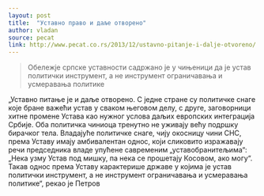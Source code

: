```yaml
---
layout: post
title:  "Уставно право и даље отворено"
author: vladan
source: pecat
link: http://www.pecat.co.rs/2013/12/ustavno-pitanje-i-dalje-otvoreno/
---
```


> Обележје српске уставности садржано је у чињеници да је устав политички инструмент, а не инструмент ограничавања и усмеравања политике

„Уставно питање је и даље отворено. С једне стране су политичке снаге које бране важећи устав у сваком његовом делу, с друге, заговорници хитне промене Устава као нужног услова даљих европских интеграција Србије. Оба политичка чиниоца тренутно не уживају већу подршку бирачког тела. Владајуће политичке снаге, чију окосницу чини СНС, према Уставу имају амбивалентан однос, који сликовито изражавају речи председника владе упућене савременим „уставобранитељима“: „Нека узму Устав под мишку, па нека се прошетају Косовом, ако могу“. Такав однос према Уставу карактерише државе у којима је устав политички инструмент, а не инструмент ограничавања и усмеравања политике“, рекао је Петров

